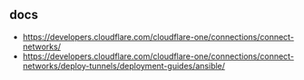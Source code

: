 ## docs

* <https://developers.cloudflare.com/cloudflare-one/connections/connect-networks/>
* <https://developers.cloudflare.com/cloudflare-one/connections/connect-networks/deploy-tunnels/deployment-guides/ansible/>

